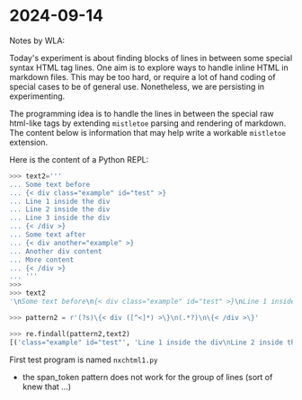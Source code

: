 # 2024-09-14


Notes by WLA:  

Today's experiment is about finding blocks of lines in between some
special syntax HTML tag lines. One aim is to explore ways to handle
inline HTML in markdown files. This may be too hard, or require a lot
of hand coding of special cases to be of general use. Nonetheless, we
are persisting in experimenting.

The programming idea is to handle the lines in between the special raw
html-like tags by extending `mistletoe` parsing and rendering of
markdown. The content below is information that may help write a
workable `mistletoe` extension.  


Here is the content of a Python REPL:  
```python
>>> text2='''
... Some text before
... {< div class="example" id="test" >}
... Line 1 inside the div
... Line 2 inside the div
... Line 3 inside the div
... {< /div >}
... Some text after
... {< div another="example" >}
... Another div content
... More content
... {< /div >}
... '''
>>> 
>>> text2
'\nSome text before\n{< div class="example" id="test" >}\nLine 1 inside the div\nLine 2 inside the div\nLine 3 inside the div\n{< /div >}\nSome text after\n{< div another="example" >}\nAnother div content\nMore content\n{< /div >}\n'

>>> pattern2 = r'(?s)\{< div ([^<]*) >\}\n(.*?)\n\{< /div >\}'

>>> re.findall(pattern2,text2)
[('class="example" id="test"', 'Line 1 inside the div\nLine 2 inside the div\nLine 3 inside the div'), ('another="example"', 'Another div content\nMore content')]
```

First test program is named `nxchtml1.py`  
 - the span_token pattern does not work for the group of lines (sort
   of knew that ...)  
 
